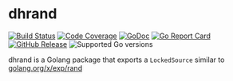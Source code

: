 # dhrand

[![Build Status](https://img.shields.io/travis/dhui/dhrand/master.svg)](https://travis-ci.org/dhui/dhrand) [![Code Coverage](https://img.shields.io/codecov/c/github/dhui/dhrand.svg)](https://codecov.io/gh/dhui/dhrand) [![GoDoc](https://godoc.org/github.com/dhui/dhrand?status.svg)](https://godoc.org/github.com/dhui/dhrand) [![Go Report Card](https://goreportcard.com/badge/github.com/dhui/dhrand)](https://goreportcard.com/report/github.com/dhui/dhrand) [![GitHub Release](https://img.shields.io/github/release/dhui/dhrand/all.svg)](https://github.com/dhui/dhrand/releases) ![Supported Go versions](https://img.shields.io/badge/Go-1.11-lightgrey.svg)

dhrand is a Golang package that exports a `LockedSource` similar to [golang.org/x/exp/rand](https://godoc.org/golang.org/x/exp/rand)
